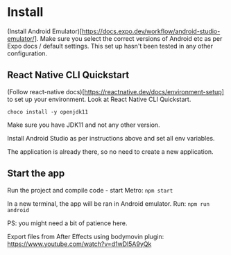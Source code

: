 # Install

(Install Android Emulator)[https://docs.expo.dev/workflow/android-studio-emulator/]. Make sure you select the correct versions of Android etc as per Expo docs / default settings. This set up hasn't been tested in any other configuration.

## React Native CLI Quickstart

(Follow react-native docs)[https://reactnative.dev/docs/environment-setup] to set up your environment. Look at React Native CLI Quickstart.

`choco install -y openjdk11`

Make sure you have JDK11 and not any other version.

Install Android Studio as per instructions above and set all env variables.

The application is already there, so no need to create a new application.

## Start the app

Run the project and compile code - start Metro:
`npm start`

In a new terminal, the app will be ran in Android emulator. Run:
`npm run android`

PS: you might need a bit of patience here.

Export files from After Effects using bodymovin plugin:
https://www.youtube.com/watch?v=d1wDl5A9yQk
